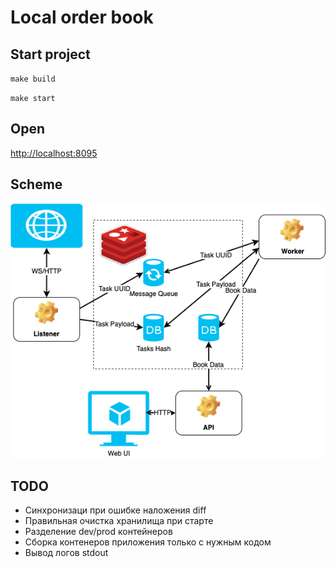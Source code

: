 # Local order book



## Start project

`make build`

`make start`

## Open

[http://localhost:8095](http://localhost:8095)

## Scheme

![scheme][scheme_img]

## TODO

* Синхронизаци при ошибке наложения diff
* Правильная очистка хранилища при старте
* Разделение dev/prod контейнеров
* Сборка контенеров приложения только с нужным кодом
* Вывод логов stdout

[scheme_img]: ./docs/order_book.png
